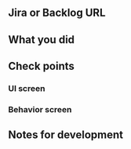 <!--
  PR title {number} {title} (for integration with Backlog)
  Example: Issue-113 PR Doing something else
-->

## Jira or Backlog URL

<!--
https://atlassian.net/browse/**-***
-->

## What you did

<!--
- Summary of revisions
- e.g. Updated README to describe PR rules
-->

## Check points

### UI screen

<!--
  If there are changes to the screen, post a modified capture.
-->

### Behavior screen

<!--
  When adding or modifying a feature, post a screen recording to confirm the sequence of operations.
-->

## Notes for development

<!--
  Describe any additional information, such as the intent of the implementation policy or areas of confusion.
-->
